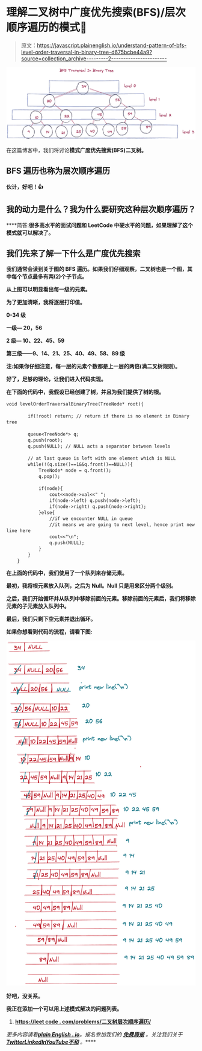 # 理解二叉树中广度优先搜索(BFS)/层次顺序遍历的模式🌳

> 原文：<https://javascript.plainenglish.io/understand-pattern-of-bfs-level-order-traversal-in-binary-tree-d675bcbe44a9?source=collection_archive---------2----------------------->

![](img/b85e8e86188bae2762a612feca864347.png)

在这篇博客中，我们将讨论**模式******广度优先搜索(BFS)二叉树。****

## ****BFS 遍历也称为层次顺序遍历****

**伙计，好吧！👍**

## ****我的动力是什么？我为什么要研究这种层次顺序遍历？****

****简答:**很多高水平的面试问题和 LeetCode 中硬水平的问题，如果理解了这个模式就可以解决了。**

## **我们先来了解一下什么是广度优先搜索**

**我们通常会读到关于图的 BFS 遍历。如果我们仔细观察，**二叉树**也是一个图，其中每个节点最多有两(2)个子节点。**

**从上图可以明显看出每一级的元素。**

**为了更加清晰，我将逐层打印值。**

****0-34 级****

****一级— 20，56****

****2 级— 10、22、45、59****

**第三级——9、14、21、25、40、49、58、89 级**

****注**:如果你仔细注意，每一层的元素个数都是上一层的两倍(满二叉树规则)。**

**好了，足够的理论，让我们进入代码实现。**

**在下面的代码中，我假设已经创建了树，并且为我们提供了树的根。**

```
void levelOrderTraversalBinaryTree(TreeNode* root){

        if(!root) return; // return if there is no element in Binary   tree   

        queue<TreeNode*> q;
        q.push(root);
        q.push(NULL); // NULL acts a separator between levels

        // at last queue is left with one element which is NULL
        while(!(q.size()==1&&q.front()==NULL)){
            TreeNode* node = q.front();
            q.pop();

            if(node){
                cout<<node->val<<" ";
                if(node->left) q.push(node->left);
                if(node->right) q.push(node->right);
            }else{
                //if we encounter NULL in queue
                //it means we are going to next level, hence print new line here
                cout<<"\n";
                q.push(NULL);
            }            
        }        
    }
```

**在上面的代码中，我们使用了一个队列来存储元素。**

**最初，我将根元素放入队列，之后为 Null。Null 只是用来区分两个级别。**

**之后，我们开始循环并从队列中移除前面的元素。移除前面的元素后，我们将移除元素的子元素放入队列中。**

**最后，我们只剩下空元素并退出循环。**

**如果你想看到代码的流程，请看下图:**

**![](img/e254e77c9cedb3761fc1b573e1ac981c.png)**

**好吧，没关系。**

**我正在添加一个可以用上述模式解决的问题列表。**

1.  **[https://leet code . com/problems/二叉树层次顺序遍历/](https://leetcode.com/problems/binary-tree-level-order-traversal/)**

***更多内容请看*[***plain English . io***](https://plainenglish.io/)*。报名参加我们的* [***免费周报***](http://newsletter.plainenglish.io/) *。关注我们关于*[***Twitter***](https://twitter.com/inPlainEngHQ)[***LinkedIn***](https://www.linkedin.com/company/inplainenglish/)*[***YouTube***](https://www.youtube.com/channel/UCtipWUghju290NWcn8jhyAw)*[***不和***](https://discord.gg/GtDtUAvyhW) *。*****